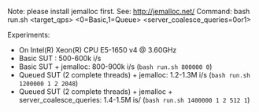 Note: please install jemalloc first. See: http://jemalloc.net/
Command: bash run.sh <target_qps> <0=Basic,1=Queue> <numCompleteThreads> <maxSizeInComplete> <server_coalesce_queries=0or1>

Experiments:
- On Intel(R) Xeon(R) CPU E5-1650 v4 @ 3.60GHz
- Basic SUT : 500-600k i/s
- Basic SUT + jemalloc: 800-900k i/s (`bash run.sh 800000 0`)
- Queued SUT (2 complete threads) + jemalloc: 1.2-1.3M i/s (`bash run.sh 1200000 1 2 2048`)
- Queued SUT (2 complete threads) + jemalloc + server_coalesce_queries: 1.4-1.5M is/ (`bash run.sh 1400000 1 2 512 1`)
